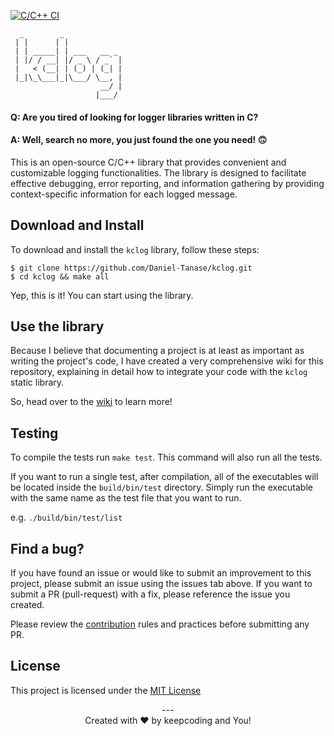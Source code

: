 [![C/C++ CI](https://github.com/Daniel-Tanase/kclog/actions/workflows/c-cpp.yml/badge.svg?branch=master)](https://github.com/Daniel-Tanase/kclog/actions/workflows/c-cpp.yml)

```
  _        _
 | |      | |
 | | _____| | ___   __ _
 | |/ / __| |/ _ \ / _` |
 |   < (__| | (_) | (_| |
 |_|\_\___|_|\___/ \__, |
                    __/ |
                   |___/
```

#### Q: Are you tired of looking for logger libraries written in C?
#### A: Well, search no more, you just found the one you need! 🙃

This is an open-source C/C++ library that provides convenient and customizable
logging functionalities. The library is designed to facilitate effective
debugging, error reporting, and information gathering by providing context-specific
information for each logged message.

## Download and Install

To download and install the `kclog` library, follow these steps:

```
$ git clone https://github.com/Daniel-Tanase/kclog.git
$ cd kclog && make all
```

Yep, this is it! You can start using the library.

## Use the library

Because I believe that documenting a project is at least as important as writing
the project's code, I have created a very comprehensive wiki for this repository,
explaining in detail how to integrate your code with the `kclog` static
library.

So, head over to the [wiki](https://github.com/Daniel-Tanase/kclog/wiki)
to learn more!

## Testing

To compile the tests run `make test`. This command will also run all the tests.

If you want to run a single test, after compilation, all of the executables will
be located inside the `build/bin/test` directory. Simply run the executable with
the same name as the test file that you want to run.

e.g. `./build/bin/test/list`

## Find a bug?

If you have found an issue or would like to submit an improvement to this
project, please submit an issue using the issues tab above. If you want to
submit a PR (pull-request) with a fix, please reference the issue you created.

Please review the [contribution](https://github.com/Daniel-Tanase/kclog/blob/master/CONTRIBUTING.md)
rules and practices before submitting any PR.

## License

This project is licensed under the [MIT License](https://github.com/Daniel-Tanase/kclog/blob/master/LICENSE)

<div align="center"> --- </div>
<div align="center">Created with ❤️ by keepcoding and You!</div>
